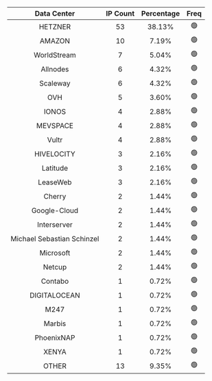 | Data Center | IP Count | Percentage | Freq |
|:------------:|:--------:|:-----------:|:-----:|
| HETZNER | 53 | 38.13% | 🟢 |
| AMAZON | 10 | 7.19% | 🟢 |
| WorldStream | 7 | 5.04% | 🟢 |
| Allnodes | 6 | 4.32% | 🟢 |
| Scaleway | 6 | 4.32% | 🟢 |
| OVH | 5 | 3.60% | 🟢 |
| IONOS | 4 | 2.88% | 🟢 |
| MEVSPACE | 4 | 2.88% | 🟢 |
| Vultr | 4 | 2.88% | 🟢 |
| HIVELOCITY | 3 | 2.16% | 🟢 |
| Latitude | 3 | 2.16% | 🟢 |
| LeaseWeb | 3 | 2.16% | 🟢 |
| Cherry | 2 | 1.44% | 🟢 |
| Google-Cloud | 2 | 1.44% | 🟢 |
| Interserver | 2 | 1.44% | 🟢 |
| Michael Sebastian Schinzel | 2 | 1.44% | 🟢 |
| Microsoft | 2 | 1.44% | 🟢 |
| Netcup | 2 | 1.44% | 🟢 |
| Contabo | 1 | 0.72% | 🟢 |
| DIGITALOCEAN | 1 | 0.72% | 🟢 |
| M247 | 1 | 0.72% | 🟢 |
| Marbis | 1 | 0.72% | 🟢 |
| PhoenixNAP | 1 | 0.72% | 🟢 |
| XENYA | 1 | 0.72% | 🟢 |
| OTHER | 13 | 9.35% | 🟢 |